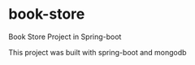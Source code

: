 # book-store
Book Store Project in Spring-boot

This project was built with spring-boot and mongodb

